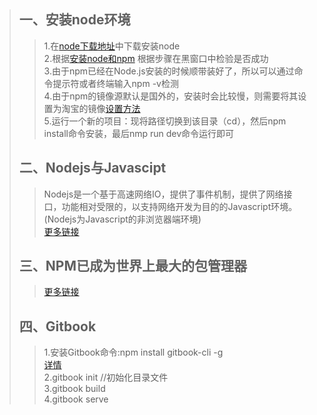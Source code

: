 >## 一、安装node环境
>>1.在[node下载地址](https://nodejs.org/en/)中下载安装node<br/>
>>2.根据[安装node和npm](http://www.liaoxuefeng.com/wiki/001434446689867b27157e896e74d51a89c25cc8b43bdb3000/00143450141843488beddae2a1044cab5acb5125baf0882000)
根据步骤在黑窗口中检验是否成功<br/>
>>3.由于npm已经在Node.js安装的时候顺带装好了，所以可以通过命令提示符或者终端输入npm -v检测<br/>
>>4.由于npm的镜像源默认是国外的，安装时会比较慢，则需要将其设置为淘宝的镜像[设置方法](http://www.cnblogs.com/trying/p/4064518.html)<br/>
>>5.运行一个新的项目：现将路径切换到该目录（cd），然后npm install命令安装，最后nmp run dev命令运行即可<br/>
>## 二、Nodejs与Javascipt
>>Nodejs是一个基于高速网络IO，提供了事件机制，提供了网络接口，功能相对受限的，以支持网络开发为目的的Javascript环境。
(Nodejs为Javascript的非浏览器端环境)<br/>
>>[更多链接](http://mp.weixin.qq.com/s?__biz=MzA4MTM5ODM3MA==&mid=2649868183&idx=1&sn=d10a10091d61ed90d73bf57c9080ccea&mpshare=1&scene=23&srcid=0115676LjMHQflLyyBGNQEoR#rd)
>## 三、NPM已成为世界上最大的包管理器
>>[更多链接](http://mp.weixin.qq.com/s?__biz=MzA3MDMyMzk0NA==&mid=2650814454&idx=1&sn=505c37d777152107e687d7fb85a1f4e1&chksm=84ca0c71b3bd85675c2dc4dcd28e68fc0adb41705f4c7a8135571bea4cde56769eff763e785d&mpshare=1&scene=23&srcid=0117R548vaD29HqxTptiLEU3#rd)
>## 四、Gitbook
>>1.安装Gitbook命令:npm install gitbook-cli -g<br/>[详情](http://jingyan.baidu.com/article/e8cdb32b33e8f637052bada8.html)<br/>
>>2.gitbook init  //初始化目录文件<br/>
>>3.gitbook build<br/>
>>4.gitbook serve
